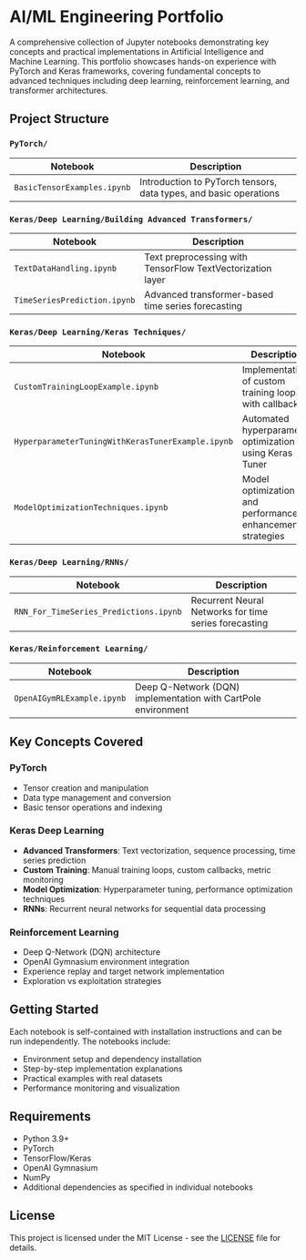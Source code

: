 # AI/ML Engineering Portfolio

A comprehensive collection of Jupyter notebooks demonstrating key concepts and practical implementations in Artificial Intelligence and Machine Learning. This portfolio showcases hands-on experience with PyTorch and Keras frameworks, covering fundamental concepts to advanced techniques including deep learning, reinforcement learning, and transformer architectures.



## Project Structure

### `PyTorch/`
| Notebook | Description |
|----------|-------------|
| `BasicTensorExamples.ipynb` | Introduction to PyTorch tensors, data types, and basic operations |

### `Keras/Deep Learning/Building Advanced Transformers/`
| Notebook | Description |
|----------|-------------|
| `TextDataHandling.ipynb` | Text preprocessing with TensorFlow TextVectorization layer |
| `TimeSeriesPrediction.ipynb` | Advanced transformer-based time series forecasting |

### `Keras/Deep Learning/Keras Techniques/`
| Notebook | Description |
|----------|-------------|
| `CustomTrainingLoopExample.ipynb` | Implementation of custom training loops with callbacks |
| `HyperparameterTuningWithKerasTunerExample.ipynb` | Automated hyperparameter optimization using Keras Tuner |
| `ModelOptimizationTechniques.ipynb` | Model optimization and performance enhancement strategies |

### `Keras/Deep Learning/RNNs/`
| Notebook | Description |
|----------|-------------|
| `RNN_For_TimeSeries_Predictions.ipynb` | Recurrent Neural Networks for time series forecasting |

### `Keras/Reinforcement Learning/`
| Notebook | Description |
|----------|-------------|
| `OpenAIGymRLExample.ipynb` | Deep Q-Network (DQN) implementation with CartPole environment |

## Key Concepts Covered

### PyTorch
- Tensor creation and manipulation
- Data type management and conversion
- Basic tensor operations and indexing

### Keras Deep Learning
- **Advanced Transformers**: Text vectorization, sequence processing, time series prediction
- **Custom Training**: Manual training loops, custom callbacks, metric monitoring
- **Model Optimization**: Hyperparameter tuning, performance optimization techniques
- **RNNs**: Recurrent neural networks for sequential data processing

### Reinforcement Learning
- Deep Q-Network (DQN) architecture
- OpenAI Gymnasium environment integration
- Experience replay and target network implementation
- Exploration vs exploitation strategies

## Getting Started

Each notebook is self-contained with installation instructions and can be run independently. The notebooks include:
- Environment setup and dependency installation
- Step-by-step implementation explanations
- Practical examples with real datasets
- Performance monitoring and visualization

## Requirements

- Python 3.9+
- PyTorch
- TensorFlow/Keras
- OpenAI Gymnasium
- NumPy
- Additional dependencies as specified in individual notebooks

## License

This project is licensed under the MIT License - see the [LICENSE](LICENSE) file for details.
